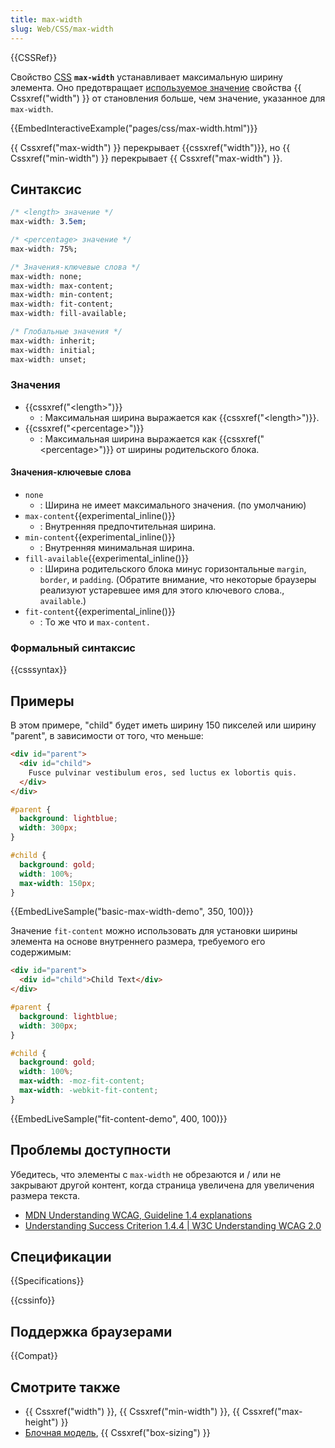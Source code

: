 ```yaml
---
title: max-width
slug: Web/CSS/max-width
---
```


{{CSSRef}}

Свойство [CSS](/ru/docs/Web/CSS) **`max-width`** устанавливает максимальную ширину элемента. Оно предотвращает [используемое значение](/ru/docs/Web/CSS/used_value) свойства {{ Cssxref("width") }} от становления больше, чем значение, указанное для `max-width`.

{{EmbedInteractiveExample("pages/css/max-width.html")}}

{{ Cssxref("max-width") }} перекрывает {{cssxref("width")}}, но {{ Cssxref("min-width") }} перекрывает {{ Cssxref("max-width") }}.

## Синтаксис

```css
/* <length> значение */
max-width: 3.5em;

/* <percentage> значение */
max-width: 75%;

/* Значения-ключевые слова */
max-width: none;
max-width: max-content;
max-width: min-content;
max-width: fit-content;
max-width: fill-available;

/* Глобальные значения */
max-width: inherit;
max-width: initial;
max-width: unset;
```

### Значения

- {{cssxref("&lt;length&gt;")}}
  - : Максимальная ширина выражается как {{cssxref("&lt;length&gt;")}}.
- {{cssxref("&lt;percentage&gt;")}}
  - : Максимальная ширина выражается как {{cssxref("&lt;percentage&gt;")}} от ширины родительского блока.

#### Значения-ключевые слова

- `none`
  - : Ширина не имеет максимального значения. (по умолчанию)
- `max-content`{{experimental_inline()}}
  - : Внутренняя предпочтительная ширина.
- `min-content`{{experimental_inline()}}
  - : Внутренняя минимальная ширина.
- `fill-available`{{experimental_inline()}}
  - : Ширина родительского блока минус горизонтальные `margin`, `border`, и `padding`. (Обратите внимание, что некоторые браузеры реализуют устаревшее имя для этого ключевого слова., `available`.)
- `fit-content`{{experimental_inline()}}
  - : То же что и `max-content.`

### Формальный синтаксис

{{csssyntax}}

## Примеры

В этом примере, "child" будет иметь ширину 150 пикселей или ширину "parent", в зависимости от того, что меньше:

```html
<div id="parent">
  <div id="child">
    Fusce pulvinar vestibulum eros, sed luctus ex lobortis quis.
  </div>
</div>
```

```css
#parent {
  background: lightblue;
  width: 300px;
}

#child {
  background: gold;
  width: 100%;
  max-width: 150px;
}
```

{{EmbedLiveSample("basic-max-width-demo", 350, 100)}}

Значение `fit-content` можно использовать для установки ширины элемента на основе внутреннего размера, требуемого его содержимым:

```html
<div id="parent">
  <div id="child">Child Text</div>
</div>
```

```css
#parent {
  background: lightblue;
  width: 300px;
}

#child {
  background: gold;
  width: 100%;
  max-width: -moz-fit-content;
  max-width: -webkit-fit-content;
}
```

{{EmbedLiveSample("fit-content-demo", 400, 100)}}

## Проблемы доступности

Убедитесь, что элементы с `max-width` не обрезаются и / или не закрывают другой контент, когда страница увеличена для увеличения размера текста.

- [MDN Understanding WCAG, Guideline 1.4 explanations](/ru/docs/Web/Accessibility/Understanding_WCAG/Perceivable#Guideline_1.4_Make_it_easier_for_users_to_see_and_hear_content_including_separating_foreground_from_background)
- [Understanding Success Criterion 1.4.4 | W3C Understanding WCAG 2.0](https://www.w3.org/TR/UNDERSTANDING-WCAG20/visual-audio-contrast-scale.html)

## Спецификации

{{Specifications}}

{{cssinfo}}

## Поддержка браузерами

{{Compat}}

## Смотрите также

- {{ Cssxref("width") }}, {{ Cssxref("min-width") }}, {{ Cssxref("max-height") }}
- [Блочная модель](/ru/docs/CSS/box_model), {{ Cssxref("box-sizing") }}
